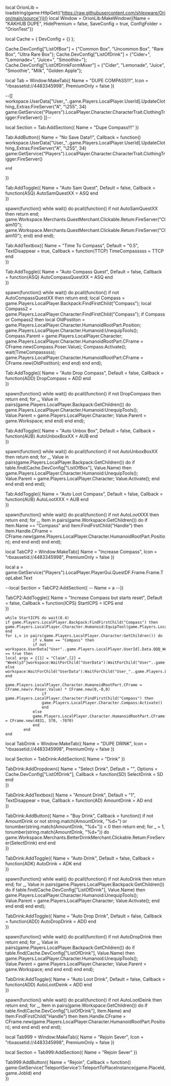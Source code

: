local OrionLib = loadstring(game:HttpGet(('https://raw.githubusercontent.com/shlexware/Orion/main/source')))()
local Window = OrionLib:MakeWindow({Name = "KAKHUB DUPE", HidePremium = false, SaveConfig = true, ConfigFolder = "OrionTest"})


local Cache = { DevConfig = {} };

Cache.DevConfig["ListOfBox"] = {"Common Box", "Uncommon Box", "Rare Box", "Ultra Rare Box"};
Cache.DevConfig["ListOfDrink"] = {"Cider+", "Lemonade+", "Juice+", "Smoothie+"};
Cache.DevConfig["ListOfDrinkFormMixer"] = {"Cider", "Lemonade", "Juice", "Smoothie", "Milk", "Golden Apple"};


local Tab = Window:MakeTab({
	Name = "DUPE COMPASS!!!",
	Icon = "rbxassetid://4483345998",
	PremiumOnly = false
})


--[[
workspace.UserData["User_"..game.Players.LocalPlayer.UserId].UpdateClothing_Extras:FireServer("A", "\255", 34)
game:GetService("Players").LocalPlayer.Character.CharacterTrait.ClothingTrigger:FireServer() 
]]--

local Section = Tab:AddSection({
	Name = "Dupe Compass!!!"
})

Tab:AddButton({
	Name = "No Save Data!!",
	Callback = function()
        workspace.UserData["User_"..game.Players.LocalPlayer.UserId].UpdateClothing_Extras:FireServer("A", "\255", 34)
        game:GetService("Players").LocalPlayer.Character.CharacterTrait.ClothingTrigger:FireServer() 

  	end    
})

Tab:AddToggle({
	Name = "Auto Sam Quest",
	Default = false,
	Callback = function(ASQ)
		AutoSamQuestXX = ASQ
	end    
})

spawn(function()
    while wait() do
        pcall(function()
            if not AutoSamQuestXX then return end;
            game.Workspace.Merchants.QuestMerchant.Clickable.Retum:FireServer("Claim10");
            game.Workspace.Merchants.QuestMerchant.Clickable.Retum:FireServer("Claim10");
        end)
    end
end);

Tab:AddTextbox({
	Name = "Time To Compass",
	Default = "0.5",
	TextDisappear = true,
	Callback = function(TTCP)
		TimeCompasssss = TTCP
	end	  
})

Tab:AddToggle({
	Name = "Auto Compass Quest",
	Default = false,
	Callback = function(ASQ)
		AutoCompassQuestXX = ASQ
	end    
})

spawn(function()
    while wait() do
        pcall(function()
            if not AutoCompassQuestXX then return end;
            local Compass = game.Players.LocalPlayer.Backpack:FindFirstChild("Compass");
            local Compass2 = game.Players.LocalPlayer.Character:FindFirstChild("Compass");
            if Compass or Compass2 then
                local OldPostiton = game.Players.LocalPlayer.Character.HumanoidRootPart.Position;
                game.Players.LocalPlayer.Character.Humanoid:UnequipTools();
                Compass.Parent = game.Players.LocalPlayer.Character;
                game.Players.LocalPlayer.Character.HumanoidRootPart.CFrame = CFrame.new(Compass.Poser.Value);
                Compass:Activate();
                wait(TimeCompasssss);
                game.Players.LocalPlayer.Character.HumanoidRootPart.CFrame = CFrame.new(OldPostiton);
            end
        end)
    end
end);

Tab:AddToggle({
	Name = "Auto Drop Compass",
	Default = false,
	Callback = function(ADD)
		DropCompass = ADD
	end    
})

spawn(function()
    while wait() do
        pcall(function()
            if not DropCompass then return end;
            for _, Value in pairs(game.Players.LocalPlayer.Backpack:GetChildren()) do
                game.Players.LocalPlayer.Character.Humanoid:UnequipTools();
                Value.Parent = game.Players.LocalPlayer.Character;
                Value.Parent = game.Workspace;
            end
        end)
    end
end);


Tab:AddToggle({
	Name = "Auto Unbox Box",
	Default = false,
	Callback = function(AUB)
		AutoUnboxBoxXX = AUB
	end    
})


spawn(function()
    while wait() do
        pcall(function()
            if not AutoUnboxBoxXX then return end;
            for _, Value in pairs(game.Players.LocalPlayer.Backpack:GetChildren()) do
                if table.find(Cache.DevConfig["ListOfBox"], Value.Name) then
                    game.Players.LocalPlayer.Character.Humanoid:UnequipTools();
                    Value.Parent = game.Players.LocalPlayer.Character;
                    Value:Activate();
                end
            end
        end)
    end
end);

Tab:AddToggle({
	Name = "Auto Loot Compass",
	Default = false,
	Callback = function(AUB)
		AutoLootXXX = AUB
	end    
})


spawn(function()
    while wait() do
        pcall(function()
            if not AutoLootXXX then return end;
            for _, Item in pairs(game.Workspace:GetChildren()) do
                if Item.Name == "Compass" and Item:FindFirstChild("Handle") then
                    Item.Handle.CFrame = CFrame.new(game.Players.LocalPlayer.Character.HumanoidRootPart.Position);
                end
            end
        end)
    end
end);




local TabCP2 = Window:MakeTab({
	Name = "Increase Compass",
	Icon = "rbxassetid://4483345998",
	PremiumOnly = false
})


local a = game:GetService("Players").LocalPlayer.PlayerGui.QuestDF.Frame.Frame.TopLabel.Text

--local Section = TabCP2:AddSection({
--	Name = a
--})


TabCP2:AddToggle({
	Name = "Increase Compass but starts reset",
	Default = false,
	Callback = function(ICPS)
		StartICPS = ICPS
	end    
})


    while StartICPS do wait(0.4)
    if game.Players.LocalPlayer.Backpack:FindFirstChild("Compass") then
    game.Players.LocalPlayer.Character.Humanoid:EquipTool(game.Players.LocalPlayer.Backpack["Compass"])
    end
    for i,v in pairs(game.Players.LocalPlayer.Character:GetChildren()) do
                if v.Name == "Compass" then
                if not workspace.UserData["User"..game.Players.LocalPlayer.UserId].Data.QQQ_Weekly3.Value == true then
    local args = {[1] = "Claim",[2] = "Weekly3"}workspace:WaitForChild("UserData"):WaitForChild("User"..game.Players.LocalPlayer.UserId):WaitForChild("ChallengesRemote"):FireServer(unpack(args))
    else
    workspace:WaitForChild("UserData"):WaitForChild("User_"..game.Players.LocalPlayer.UserId):WaitForChild("Stats"):FireServer()
    end
                    game.Players.LocalPlayer.Character.HumanoidRootPart.CFrame = CFrame.new(v.Poser.Value) * CFrame.new(0,-0,0)
                    if game.Players.LocalPlayer.Character:FindFirstChild("Compass") then
                    game.Players.LocalPlayer.Character.Compass:Activate()
                    end
                else
                game.Players.LocalPlayer.Character.HumanoidRootPart.CFrame = CFrame.new(4831, 570, -7070)
                end
            end
    end



local TabDrink = Window:MakeTab({
	Name = "DUPE DRINK",
	Icon = "rbxassetid://4483345998",
	PremiumOnly = false
})


local Section = TabDrink:AddSection({
	Name = "Drink"
})

TabDrink:AddDropdown({
	Name = "Select Drink",
	Default = "",
	Options = Cache.DevConfig["ListOfDrink"],
	Callback = function(SD)
		SelectDrink = SD
	end    
})

TabDrink:AddTextbox({
	Name = "Amount Drink",
	Default = "1",
	TextDisappear = true,
	Callback = function(AD)
		AmountDrink = AD
	end	  
})

TabDrink:AddButton({
	Name = "Buy Drink",
	Callback = function()
        if not AmountDrink or not string.match(AmountDrink, "%d+") or tonumber(string.match(AmountDrink, "%d+")) < 0 then return end;
        for _ = 1, tonumber(string.match(AmountDrink, "%d+")) do
            game.Workspace.Merchants.BetterDrinkMerchant.Clickable.Retum:FireServer(SelectDrink)
        end
  	end    
})

TabDrink:AddToggle({
	Name = "Auto Drink",
	Default = false,
	Callback = function(ADK)
		AutoDrink = ADK
	end    
})

spawn(function()
    while wait() do
        pcall(function()
            if not AutoDrink then return end;
            for _, Value in pairs(game.Players.LocalPlayer.Backpack:GetChildren()) do
                if table.find(Cache.DevConfig["ListOfDrink"], Value.Name) then
                    game.Players.LocalPlayer.Character.Humanoid:UnequipTools();
                    Value.Parent = game.Players.LocalPlayer.Character;
                    Value:Activate();
                end
            end
        end)
    end
end);

TabDrink:AddToggle({
	Name = "Auto Drop Drink",
	Default = false,
	Callback = function(ADD)
		AutoDropDrink = ADD
	end    
})

spawn(function()
    while wait() do
        pcall(function()
            if not AutoDropDrink then return end;
            for _, Value in pairs(game.Players.LocalPlayer.Backpack:GetChildren()) do
                if table.find(Cache.DevConfig["ListOfDrink"], Value.Name) then
                    game.Players.LocalPlayer.Character.Humanoid:UnequipTools();
                    Value.Parent = game.Players.LocalPlayer.Character;
                    Value.Parent = game.Workspace;
                end
            end
        end)
    end
end);

TabDrink:AddToggle({
	Name = "Auto Loot Drink",
	Default = false,
	Callback = function(ADD)
		AutoLootDeink = ADD
	end    
})

spawn(function()
    while wait() do
        pcall(function()
            if not AutoLootDeink then return end;
            for _, Item in pairs(game.Workspace:GetChildren()) do
                if table.find(Cache.DevConfig["ListOfDrink"], Item.Name) and Item:FindFirstChild("Handle") then
                    Item.Handle.CFrame = CFrame.new(game.Players.LocalPlayer.Character.HumanoidRootPart.Position);
                end
            end
        end)
    end
end);


local Tab999 = Window:MakeTab({
	Name = "Rejoin Sever",
	Icon = "rbxassetid://4483345998",
	PremiumOnly = false
})


local Section = Tab999:AddSection({
	Name = "Rejoin Sever"
})

Tab999:AddButton({
	Name = "Rejoin",
	Callback = function()
        game:GetService('TeleportService'):TeleportToPlaceInstance(game.PlaceId, game.JobId) 
  	end    
})
